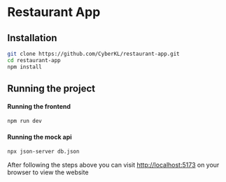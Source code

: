 # Restaurant App

## Installation

```bash
git clone https://github.com/CyberKL/restaurant-app.git
cd restaurant-app
npm install
```

## Running the project

#### Running the frontend
```bash
npm run dev
```

#### Running the mock api
```bash
npx json-server db.json
```


After following the steps above you can visit [http://localhost:5173](http://localhost:5173) on your browser to view the website